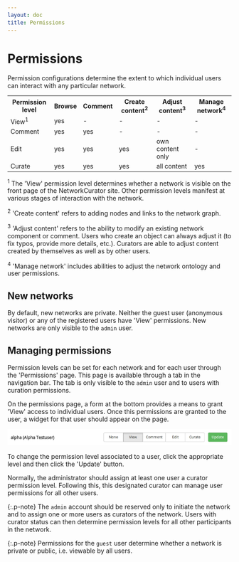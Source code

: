 ```yaml
---
layout: doc
title: Permissions
---
```


# Permissions

Permission configurations determine the extent to which individual users can interact with any particular network. 

<table class="table">
<tr><th>Permission level</th><th>Browse</th><th>Comment</th><th>Create content<sup>2</sup></th><th>Adjust content<sup>3</sup></th><th>Manage network<sup>4</sup></th></tr>
<tr><td>View<sup>1</sup></td><td>yes</td><td>-</td><td>-</td><td>-</td><td>-</td></tr>
<tr><td>Comment</td><td>yes</td><td>yes</td><td>-</td><td>-</td><td>-</td></tr>
<tr><td>Edit</td><td>yes</td><td>yes</td><td>yes</td><td>own content only</td><td>-</td></tr>
<tr><td>Curate</td><td>yes</td><td>yes</td><td>yes</td><td>all content</td><td>yes</td></tr>
</table>

 <sup>1</sup> The 'View' permission level determines whether a network is visible on the front page of the NetworkCurator site. Other permission levels manifest at various stages of interaction with the network.

<sup>2</sup> 'Create content' refers to adding nodes and links to the network graph.

<sup>3</sup> 'Adjust content' refers to the ability to modify an existing network component or comment. Users who create an object can always adjust it (to fix typos, provide more details, etc.). Curators are able to adjust content created by themselves as well as by other users.

<sup>4</sup> 'Manage network' includes abilities to adjust the network ontology and user permissions.



## New networks

By default, new networks are private. Neither the guest user (anonymous visitor) or any of the registered users have 'View' permissions. New networks are only visible to the `admin` user. 


## Managing permissions

Permission levels can be set for each network and for each user through the 'Permissions' page. This page is available through a tab in the navigation bar. The tab is only visible to the `admin` user and to users with curation permissions.

On the permissions page, a form at the bottom provides a means to grant 'View' access to individual users. Once this permissions are granted to the user, a widget for that user should appear on the page.

![User permissions](img/permissions.jpg)

To change the permission level associated to a user, click the appropriate level and then click the 'Update' button. 

Normally, the administrator should assign at least one user a curator permission level. Following this, 
this designated curator can manage user permissions for all other users.

{:.p-note}
The `admin` account should be reserved only to initiate the network and to assign one or more users as curators of the network. Users with curator status can then determine permission levels for all other participants in the network. 

{:.p-note}
Permissions for the `guest` user determine whether a network is private or public, i.e. viewable by all users. 
